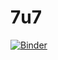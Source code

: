 # 7u7
[![Binder](https://mybinder.org/badge_logo.svg)](https://mybinder.org/v2/gh/ElIbranOwO/7u7/master)
